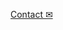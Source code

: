 

[Contact ✉](mailto:pujasku@gmail.com)

<!---
pujasku/pujasku is a ✨ special ✨ repository because its `README.md` (this file) appears on your GitHub profile.
You can click the Preview link to take a look at your changes.
--->
